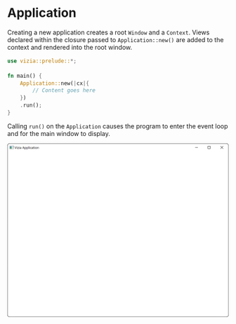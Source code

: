 # Application

Creating a new application creates a root `Window` and a `Context`. Views declared within the closure passed to `Application::new()` are added to the context and rendered into the root window.
```rust
use vizia::prelude::*;

fn main() {
    Application::new(|cx|{
        // Content goes here
    })
    .run();    
}
```
Calling `run()` on the `Application` causes the program to enter the event loop and for the main window to display.

<img src="../../img/application.png" alt="An empty vizia application window" width="800"/>



